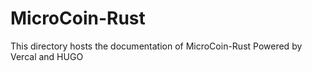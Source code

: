 # MicroCoin-Rust

This directory hosts the documentation of MicroCoin-Rust
Powered by Vercal and HUGO